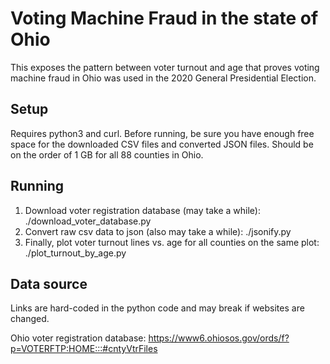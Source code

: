 # Voting Machine Fraud in the state of Ohio

This exposes the pattern between voter turnout and age that proves voting machine fraud in Ohio was used in the 2020 General Presidential Election.

## Setup

Requires python3 and curl. Before running, be sure you have enough free space for the downloaded CSV files and converted JSON files. Should be on the order of 1 GB for all 88 counties in Ohio.

## Running

1. Download voter registration database (may take a while): ./download_voter_database.py
2. Convert raw csv data to json (also may take a while): ./jsonify.py
3. Finally, plot voter turnout lines vs. age for all counties on the same plot: ./plot_turnout_by_age.py

## Data source

Links are hard-coded in the python code and may break if websites are changed.

Ohio voter registration database: https://www6.ohiosos.gov/ords/f?p=VOTERFTP:HOME:::#cntyVtrFiles

